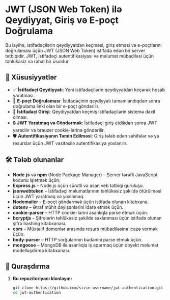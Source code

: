 # JWT (JSON Web Token) ilə Qeydiyyat, Giriş və E-poçt Doğrulama

Bu layihə, istifadəçilərin qeydiyyatdan keçməsi, giriş etməsi və e-poçtlarını doğrulaması üçün JWT (JSON Web Token) istifadə edən bir server tətbiqidir. JWT, istifadəçi autentifikasiyası və məlumat mübadiləsi üçün təhlükəsiz və rahat bir üsuldur.

## 🚀 Xüsusiyyətlər

- ✅ **İstifadəçi Qeydiyyatı**: Yeni istifadəçilərin qeydiyyatdan keçərək hesab yaratması.
- 📧 **E-poçt Doğrulaması**: İstifadəçinin qeydiyyatı tamamlandıqdan sonra doğrulama linki olan bir e-poçt göndərilir.
- 🔑 **İstifadəçi Girişi**: Qeydiyyatdan keçmiş istifadəçilərin sistemə daxil olması.
- 🔒 **JWT Yaratmaq və Göndərmək**: İstifadəçi giriş etdikdən sonra JWT yaradılır və brauzer cookie-lərinə göndərilir.
- 🛡️ **Autentifikasiyanın Təmin Edilməsi**: Giriş tələb edən səhifələr və ya resurslar üçün JWT vasitəsilə autentifikasiya yoxlanılır.

## 🛠️ Tələb olunanlar

- **Node.js** və **npm** (Node Package Manager) – Server tərəfli JavaScript kodunu işlətmək üçün.
- **Express.js** – Node.js üçün sürətli və asan veb tətbiqi quruluşu.
- **jsonwebtoken** – İstifadəçi məlumatlarının təhlükəsiz şəkildə ötürülməsi üçün JWT yaratmaq və yoxlamaq.
- **Nodemailer** – E-poçt göndərmək üçün istifadə olunan kitabxana.
- **dotenv** – Ətraf mühit dəyişənlərini idarə etmək üçün.
- **cookie-parser** – HTTP cookie-lərini asanlıqla parse etmək üçün.
- **bcryptjs** – Şifrələrin təhlükəsiz şəkildə saxlanması üçün istifadə olunan şifrə hashing kitabxanası.
- **cors** – Müxtəlif domenlər arasında resurs mübadiləsinə icazə vermək üçün.
- **body-parser** – HTTP sorğularının bədənini parse etmək üçün.
- **mongoose** – MongoDB ilə asanlıqla iş aparmaq üçün obyekt məlumat modelləşdirmə kitabxanası.

## 🔧 Quraşdırma

1. **Bu repozitoriyanı klonlayın:**

   ```bash
   git clone https://github.com/sizin-username/jwt-authentication.git
   cd jwt-authentication
